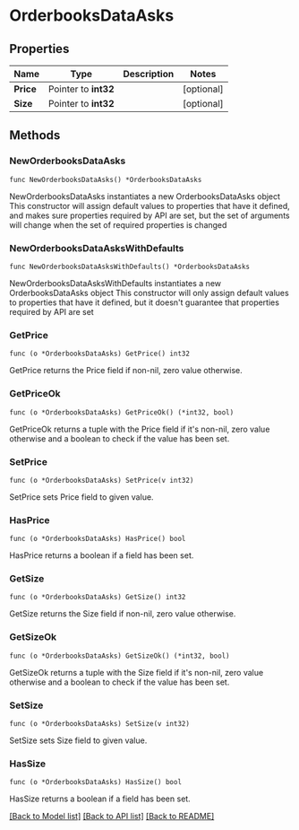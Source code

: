 # OrderbooksDataAsks

## Properties

Name | Type | Description | Notes
------------ | ------------- | ------------- | -------------
**Price** | Pointer to **int32** |  | [optional] 
**Size** | Pointer to **int32** |  | [optional] 

## Methods

### NewOrderbooksDataAsks

`func NewOrderbooksDataAsks() *OrderbooksDataAsks`

NewOrderbooksDataAsks instantiates a new OrderbooksDataAsks object
This constructor will assign default values to properties that have it defined,
and makes sure properties required by API are set, but the set of arguments
will change when the set of required properties is changed

### NewOrderbooksDataAsksWithDefaults

`func NewOrderbooksDataAsksWithDefaults() *OrderbooksDataAsks`

NewOrderbooksDataAsksWithDefaults instantiates a new OrderbooksDataAsks object
This constructor will only assign default values to properties that have it defined,
but it doesn't guarantee that properties required by API are set

### GetPrice

`func (o *OrderbooksDataAsks) GetPrice() int32`

GetPrice returns the Price field if non-nil, zero value otherwise.

### GetPriceOk

`func (o *OrderbooksDataAsks) GetPriceOk() (*int32, bool)`

GetPriceOk returns a tuple with the Price field if it's non-nil, zero value otherwise
and a boolean to check if the value has been set.

### SetPrice

`func (o *OrderbooksDataAsks) SetPrice(v int32)`

SetPrice sets Price field to given value.

### HasPrice

`func (o *OrderbooksDataAsks) HasPrice() bool`

HasPrice returns a boolean if a field has been set.

### GetSize

`func (o *OrderbooksDataAsks) GetSize() int32`

GetSize returns the Size field if non-nil, zero value otherwise.

### GetSizeOk

`func (o *OrderbooksDataAsks) GetSizeOk() (*int32, bool)`

GetSizeOk returns a tuple with the Size field if it's non-nil, zero value otherwise
and a boolean to check if the value has been set.

### SetSize

`func (o *OrderbooksDataAsks) SetSize(v int32)`

SetSize sets Size field to given value.

### HasSize

`func (o *OrderbooksDataAsks) HasSize() bool`

HasSize returns a boolean if a field has been set.


[[Back to Model list]](../README.md#documentation-for-models) [[Back to API list]](../README.md#documentation-for-api-endpoints) [[Back to README]](../README.md)



